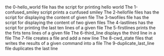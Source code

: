 the 0-hello_world file has the script for printing hello world
The 1-confused_smiley script prints a cunfused smiley
The 2-hellofile files has the script for displaying the content of given file
The 3-twofiles file has the script for displaying the content of two given files
The 4-lastlines has the script for printing the last ten lines of a given file
The 5-firstlines prints the the firts tens lines of a given file
The 6-third_line displays the third line in a file
The 7-file creates a file and add a new line
The 8-cwd_state files that writes the results of a given command into a file
The 9-duplicate_last_line file duplicates the last line 
